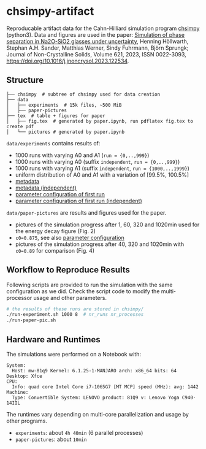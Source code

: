 # chsimpy-artifact

Reproducable artifact data for the Cahn-Hilliard simulation program [chsimpy](https://github.com/uncertaintyhub/chsimpy) (python3).
Data and figures are used in the paper: [Simulation of phase separation in Na2O-SiO2 glasses under uncertainty](https://www.sciencedirect.com/science/article/pii/S0022309323004003), Henning Höllwarth, Stephan A.H. Sander, Matthias Werner, Sindy Fuhrmann, Björn Sprungk; Journal of Non-Crystalline Solids, Volume 621, 2023, ISSN 0022-3093, <https://doi.org/10.1016/j.jnoncrysol.2023.122534>.

## Structure

```
├── chsimpy  # subtree of chsimpy used for data creation
├── data
│   ├── experiments  # 15k files, ~500 MiB
│   ├── paper-pictures
├── tex  # table + figures for paper
│   ├── fig.tex  # generated by paper.ipynb, run pdflatex fig.tex to create pdf
│   └── pictures # generated by paper.ipynb
```

`data/experiments` contains results of:

- 1000 runs with varying A0 and A1 (`run = {0,..,999}`)
- 1000 runs with varying A0 (suffix `independent`, `run = {0,..,999}`)
- 1000 runs with varying A1 (suffix `independent`, `run = {1000,..,1999}`)
- uniform distribution of A0 and A1 with a variation of [99.5%, 100.5%]
- [metadata](data/experiments/0.89-uniform-2023-metadata.csv)
- [metadata (independent)](data/experiments/0.89-uniform-2023-independent-metadata.csv)
- [parameter configuration of first run](data/experiments/0.89-uniform-2023-run0.solution.yaml)
- [parameter configuration of first run (independent)](data/experiments/0.89-uniform-2023-independent-run0.solution.yaml)

`data/paper-pictures` are results and figures used for the paper.

- pictures of the simulation progress after 1, 60, 320 and 1020min used for the energy decay figure (Fig. 2)
- `c0=0.875`, see also [parameter configuration](data/paper-pictures/paper-pic-1020min-0.875.solution.yaml)
- pictures of the simulation progress after 40, 320 and 1020min with `c0=0.89` for comparison (Fig. 4)

## Workflow to Reproduce Results

Following scripts are provided to run the simulation with the same configuration as we did. Check the script code to modify the multi-processor usage and other parameters.

```bash
# the results of these runs are stored in chsimpy/
./run-experiment.sh 1000 8  # nr_runs nr_processes
./run-paper-pic.sh
```

## Hardware and Runtimes

The simulations were performed on a Notebook with:

```
System:
  Host: mw-81q9 Kernel: 6.1.25-1-MANJARO arch: x86_64 bits: 64 Desktop: Xfce
CPU:
  Info: quad core Intel Core i7-1065G7 [MT MCP] speed (MHz): avg: 1442
Machine:
  Type: Convertible System: LENOVO product: 81Q9 v: Lenovo Yoga C940-14IIL
```

The runtimes vary depending on multi-core parallelization and usage by other programs.

- `experiments`: about `4h 40min` (6 parallel processes)
- `paper-pictures`: about `10min`
